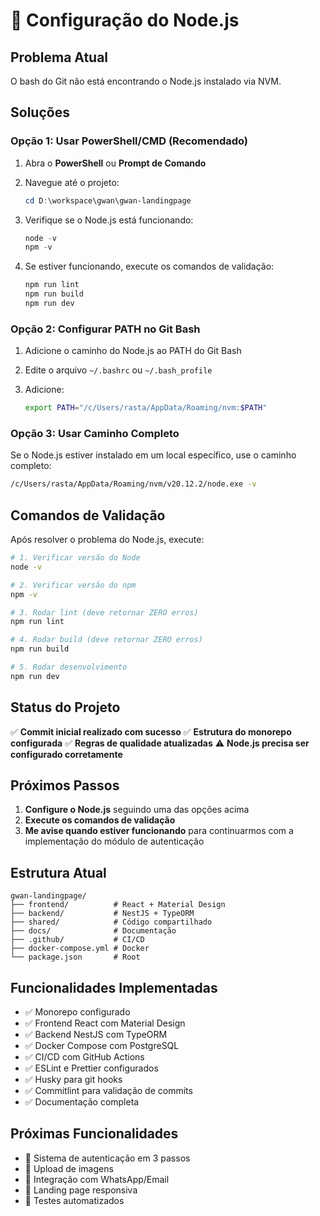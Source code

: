 # 🔧 Configuração do Node.js

## Problema Atual

O bash do Git não está encontrando o Node.js instalado via NVM.

## Soluções

### Opção 1: Usar PowerShell/CMD (Recomendado)

1. Abra o **PowerShell** ou **Prompt de Comando**
2. Navegue até o projeto:

   ```powershell
   cd D:\workspace\gwan\gwan-landingpage
   ```

3. Verifique se o Node.js está funcionando:

   ```powershell
   node -v
   npm -v
   ```

4. Se estiver funcionando, execute os comandos de validação:

   ```powershell
   npm run lint
   npm run build
   npm run dev
   ```

### Opção 2: Configurar PATH no Git Bash

1. Adicione o caminho do Node.js ao PATH do Git Bash
2. Edite o arquivo `~/.bashrc` ou `~/.bash_profile`
3. Adicione:

   ```bash
   export PATH="/c/Users/rasta/AppData/Roaming/nvm:$PATH"
   ```

### Opção 3: Usar Caminho Completo

Se o Node.js estiver instalado em um local específico, use o caminho completo:

```bash
/c/Users/rasta/AppData/Roaming/nvm/v20.12.2/node.exe -v
```

## Comandos de Validação

Após resolver o problema do Node.js, execute:

```bash
# 1. Verificar versão do Node
node -v

# 2. Verificar versão do npm
npm -v

# 3. Rodar lint (deve retornar ZERO erros)
npm run lint

# 4. Rodar build (deve retornar ZERO erros)
npm run build

# 5. Rodar desenvolvimento
npm run dev
```

## Status do Projeto

✅ **Commit inicial realizado com sucesso**
✅ **Estrutura do monorepo configurada**
✅ **Regras de qualidade atualizadas**
⚠️ **Node.js precisa ser configurado corretamente**

## Próximos Passos

1. **Configure o Node.js** seguindo uma das opções acima
2. **Execute os comandos de validação**
3. **Me avise quando estiver funcionando** para continuarmos com a implementação do módulo de autenticação

## Estrutura Atual

```
gwan-landingpage/
├── frontend/          # React + Material Design
├── backend/           # NestJS + TypeORM
├── shared/            # Código compartilhado
├── docs/              # Documentação
├── .github/           # CI/CD
├── docker-compose.yml # Docker
└── package.json       # Root
```

## Funcionalidades Implementadas

- ✅ Monorepo configurado
- ✅ Frontend React com Material Design
- ✅ Backend NestJS com TypeORM
- ✅ Docker Compose com PostgreSQL
- ✅ CI/CD com GitHub Actions
- ✅ ESLint e Prettier configurados
- ✅ Husky para git hooks
- ✅ Commitlint para validação de commits
- ✅ Documentação completa

## Próximas Funcionalidades

- 🔄 Sistema de autenticação em 3 passos
- 🔄 Upload de imagens
- 🔄 Integração com WhatsApp/Email
- 🔄 Landing page responsiva
- 🔄 Testes automatizados
